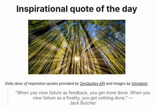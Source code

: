 
<div align="center">

# Inspirational quote of the day

<img src="./data/photo.jpeg" alt="Beautiful nature photo" width="320" height="180">

<sub><i>Daily dose of inspiration quotes provided by [ZenQuotes API](https://zenquotes.io/) and images by [Unsplash](https://unsplash.com/).</i></sub>


<blockquote>&ldquo;When you view failure as feedback, you get more done. When you view failure as a finality, you get nothing done.&rdquo; &mdash; <footer>Jack Butcher</footer></blockquote>

</div>
